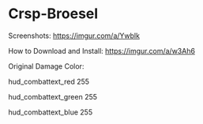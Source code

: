 # Crsp-Broesel
Screenshots: https://imgur.com/a/Ywblk

How to Download and Install: https://imgur.com/a/w3Ah6

Original Damage Color:

hud_combattext_red 255

hud_combattext_green 255

hud_combattext_blue 255

